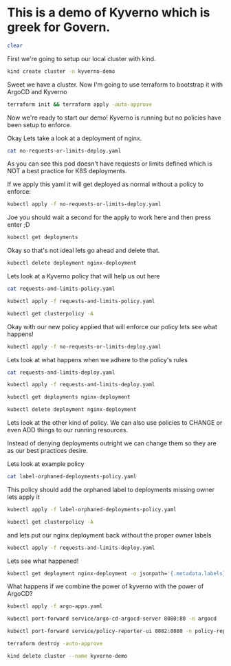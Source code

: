 # This is a demo of Kyverno which is greek for Govern. 
```bash
clear
```
<!-- @SHOW -->
First we're going to setup our local cluster with kind. 

```bash
kind create cluster -n kyverno-demo
```
<!-- @nowaitbefore -->
Sweet we have a cluster. Now I'm going to use terraform to bootstrap it with ArgoCD and Kyverno
<!-- @noshow -->
```bash
terraform init && terraform apply -auto-approve
```
<!-- @SHOW -->
<!-- @wait_clear -->
Now we're ready to start our demo!
Kyverno is running but no policies have been setup to enforce. 

Okay Lets take a look at a deployment of nginx. 

```bash
cat no-requests-or-limits-deploy.yaml
```

As you can see this pod doesn't have requests or limits defined
which is NOT a best practice for K8S deployments. 

If we apply this yaml it will get deployed as normal without a policy to enforce:

```bash
kubectl apply -f no-requests-or-limits-deploy.yaml
```

Joe you should wait a  second for the apply to work here and then press enter ;D 

```bash
kubectl get deployments
```

Okay so that's not ideal lets go ahead and delete that. 

```bash
kubectl delete deployment nginx-deployment
```

<!-- @wait_clear -->

Lets look at a Kyverno policy that will help us out here

```bash
cat requests-and-limits-policy.yaml
```

```bash
kubectl apply -f requests-and-limits-policy.yaml
```

```bash
kubectl get clusterpolicy -A
``` 

Okay with our new policy applied that will enforce our policy lets see what happens!

```bash
kubectl apply -f no-requests-or-limits-deploy.yaml
```

<!-- @wait_clear -->   

Lets look at what happens when we adhere to the policy's rules

```bash
cat requests-and-limits-deploy.yaml
```

```bash
kubectl apply -f requests-and-limits-deploy.yaml
```

```bash
kubectl get deployments nginx-deployment
```

<!-- @noshow -->
```bash
kubectl delete deployment nginx-deployment
```

<!-- @SHOW -->
<!-- @wait_clear -->

Lets look at the other kind of policy. We can also use policies to CHANGE or even ADD things to our running resources. 

Instead of denying deployments outright we can change them so they are 
as our best practices desire. 

Lets look at example policy

```bash
cat label-orphaned-deployments-policy.yaml
```

This policy should add the orphaned label to deployments missing owner lets apply it

```bash
kubectl apply -f label-orphaned-deployments-policy.yaml
```
```bash
kubectl get clusterpolicy -A
```
and lets put our nginx deployment back without the proper owner labels

```bash
kubectl apply -f requests-and-limits-deploy.yaml
```

Lets see what happened!

```bash
kubectl get deployment nginx-deployment -o jsonpath='{.metadata.labels}'
```
<!-- @wait_clear -->

What happens if we combine the power of kyverno with the power of ArgoCD?

```bash
kubectl apply -f argo-apps.yaml
```

```bash
kubectl port-forward service/argo-cd-argocd-server 8080:80 -n argocd
```
<!-- @wait -->

```bash
kubectl port-forward service/policy-reporter-ui 8082:8080 -n policy-reporter
```
<!-- @HIDE -->

```bash
terraform destroy -auto-approve
```
<!-- @nowaitbefore -->
```bash
kind delete cluster --name kyverno-demo
```
